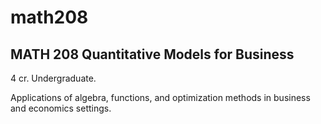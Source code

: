 # math208

## MATH 208 Quantitative Models for Business

4 cr. Undergraduate.

Applications of algebra, functions, and optimization methods in business and economics settings.